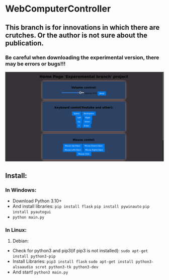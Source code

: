 # WebComputerController
## This branch is for innovations in which there are crutches. Or the author is not sure about the publication.
### Be careful when downloading the experimental version, there may be errors or bugs!!!

![alt-exp](https://github.com/EtherCD/WebComputerController/blob/experemental/assets/img-logo-exp.png "Img Exp")

## Install:
### In Windows:
* Download Python 3.10+ 
* And install libraries: `pip install flask` `pip install pywinauto` `pip install pyautogui`
* `python main.py`
### In Linux:
1. Debian:
* Check for python3 and pip3(if pip3 is not installed): `sudo apt-get install python3-pip`
* Install Libraries: `pip3 install flask` `sudo apt-get install python3-alsaaudio scrot python3-tk python3-dev`
* And start! `python3 main.py`
